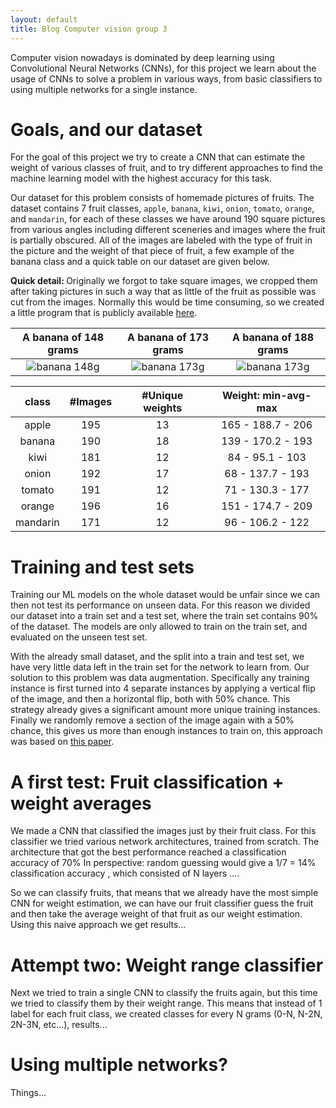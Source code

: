 ```yaml
---
layout: default
title: Blog Computer vision group 3
---
```



Computer vision nowadays is dominated by deep learning using Convolutional Neural Networks (CNNs), for this project we learn about the usage of CNNs to solve a problem in various ways, from basic classifiers to using multiple networks for a single instance.

# Goals, and our dataset

For the goal of this project we try to create a CNN that can estimate the weight of various classes of fruit, and to try different approaches to find the machine learning model with the highest accuracy for this task.

Our dataset for this problem consists of homemade pictures of fruits. The dataset contains 7 fruit classes, `apple`, `banana`, `kiwi`, `onion`, `tomato`, `orange`, and `mandarin`, for each of these classes we have around 190 square pictures from various angles including different sceneries and images where the fruit is partially obscured. All of the images are labeled with the type of fruit in the picture and the weight of that piece of fruit, a few example of the banana class and a quick table on our dataset are given below.

<span class="note"><b>Quick detail: </b>Originally we forgot to take square images, we cropped them after taking pictures in such a way that as little of the fruit as possible was cut from the images. Normally this would be time consuming, so we created a little program that is publicly available [here](https://github.com/KoenduBuf/tk-imgdecide).</span>

| A banana of 148 grams | A banana of 173 grams | A banana of 188 grams |
| :-------------------: | :-------------------: | :-------------------: |
| ![banana 148g](https://koendubuf.github.io/CVbyDL-Object-Property-Inference/images/banana_148g_5_1.jpg) |  ![banana 173g](https://koendubuf.github.io/CVbyDL-Object-Property-Inference/images/banana_173g_6_1.JPG) | ![banana 173g](https://koendubuf.github.io/CVbyDL-Object-Property-Inference/images/banana_188g_3_1.jpg) |

<p></p>

| class    | #Images | #Unique weights |  Weight: min-avg-max |
|:--------:|:-------:|:---------------:|:--------------------:|
| apple    |    195  |    13           |  165 - 188.7 - 206   |
| banana   |    190  |    18           |  139 - 170.2 - 193   |
| kiwi     |    181  |    12           |   84 -  95.1 - 103   |
| onion    |    192  |    17           |   68 - 137.7 - 193   |
| tomato   |    191  |    12           |   71 - 130.3 - 177   |
| orange   |    196  |    16           |  151 - 174.7 - 209   |
| mandarin |    171  |    12           |   96 - 106.2 - 122   |

# Training and test sets

Training our ML models on the whole dataset would be unfair since we can then not test its performance on unseen data. For this reason we divided our dataset into a train set and a test set, where the train set contains 90% of the dataset. The models are only allowed to train on the train set, and evaluated on the unseen test set.

With the already small dataset, and the split into a train and test set, we have very little data left in the train set for the network to learn from. Our solution to this problem was data augmentation. Specifically any training instance is first turned into 4 separate instances by applying a vertical flip of the image, and then a horizontal flip, both with 50% chance. This strategy already gives a significant amount more unique training instances. Finally we randomly remove a section of the image again with a 50% chance, this gives us more than enough instances to train on, this approach was based on [this paper](https://arxiv.org/abs/1708.04896).

# A first test: Fruit classification + weight averages

We made a CNN that classified the images just by their fruit class. For this classifier we tried various network architectures, trained from scratch. The architecture that got the best performance reached a <span class="tooltip"> classification accuracy of 70% <span class="tooltiptext">In perspective: random guessing would give a 1/7 = 14% classification accuracy</span> </span>, which consisted of N layers ....

So we can classify fruits, that means that we already have the most simple CNN for weight estimation, we can have our fruit classifier guess the fruit and then take the average weight of that fruit as our weight estimation. Using this naive approach we get results...

# Attempt two: Weight range classifier

Next we tried to train a single CNN to classify the fruits again, but this time we tried to classify them by their weight range. This means that instead of 1 label for each fruit class, we created classes for every N grams (0-N, N-2N, 2N-3N, etc...), results...

# Using multiple networks?

Things...
